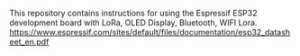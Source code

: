 This repository contains instructions for using the Espressif ESP32 development board with LoRa, OLED Display, Bluetooth, WIFI Lora.
https://www.espressif.com/sites/default/files/documentation/esp32_datasheet_en.pdf
